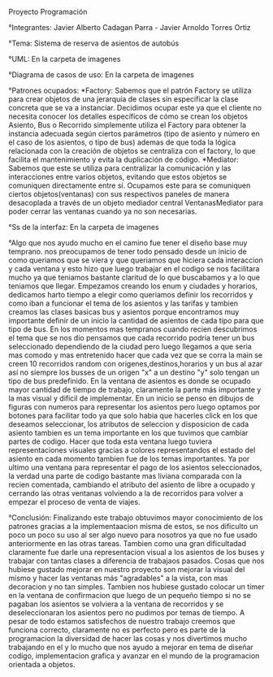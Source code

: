 Proyecto Programación

°Integrantes: Javier Alberto Cadagan Parra - Javier Arnoldo Torres Ortiz

°Tema: Sistema de reserva de asientos de autobús

°UML: En la carpeta de imagenes

°Diagrama de casos de uso: En la carpeta de imagenes

°Patrones ocupados:
  *Factory: Sabemos que el patrón Factory se utiliza para crear objetos de una jerarquía de clases sin especificar la clase concreta que se va a instanciar. Decidimos ocupar este ya que el cliente no necesita 
            conocer los detalles específicos de cómo se crean los objetos Asiento, Bus o Recorrido simplemente utiliza el Factory para obtener la instancia adecuada según ciertos parámetros (tipo de asiento y número en el caso de los asientos, o tipo de bus) ademas de que toda la lógica relacionada con la creación de objetos se centraliza con el factory, lo que facilita el mantenimiento y evita la duplicación de código.
  *Mediator: Sabemos que este se utiliza para centralizar la comunicación y las interacciones entre varios objetos, evitando que estos objetos se comuniquen directamente entre sí. Ocupamos este para se comuniquen 
            ciertos objetos(ventanas) con sus respectivos paneles de manera desacoplada a través de un objeto mediador central VentanasMediator para poder cerrar las ventanas cuando ya no son necesarias.

°Ss de la interfaz: En la carpeta de imagenes

°Algo que nos ayudo mucho en el camino fue tener el diseño base muy temprano. nos preocupamos de tener todo pensado desde un inicio de como queriamos que se viera y que queriamos que hiciera cada interaccion y cada ventana y esto hizo que luego trabajar en el codigo se nos facilitara mucho ya que teniamos bastante claritud de lo que buscabamos y a lo que teniamos que llegar.
 Empezamos creando los enum y ciudades y horarios, dedicamos harto tiempo a elegir como queriamos definir los recorridos y como iban a funcionar el tema de los asientos y las tarifas y tambien creamos las clases basicas bus y asientos porque encontramos muy importante definir de un inicio la cantidad de asientos de cada tipo para que tipo de bus. 
 En los momentos mas tempranos cuando recien descubrimos el tema que se nos dio pensamos que cada recorrido podria tener un bus seleccionado dependiendo de la ciudad pero luego llegamos a que seria mas comodo y mas entretenido hacer que cada vez que se corra la main se creen 10 recorridos random con origenes,destinos,horarios y un bus al azar así no siempre los busses de un origen "x" a un destino "y" solo tengan un tipo de bus predefinido.
 En la ventana de asientos es donde se ocupado mayor cantidad de tiempo de trabajo, claramente la parte más importante y la mas visual y dificil de implementar. En un inicio se penso en dibujos de figuras con numeros para representar los asientos pero luego optamos por botones para facilitar todo ya que solo habia que hacerles click en los que deseamos seleccionar, los atributos de seleccion y disposicion de cada asiento tambien es un tema importante en los que tuvimos que cambiar partes de codigo.
 Hacer que toda esta ventana luego tuviera representaciones visuales gracias a colores representandos el estado del asiento en cada momento tambien fue de los temas importantes.
 Ya por ultimo una ventana para representar el pago de los asientos seleccionados, la verdad una parte de codigo bastante mas liviana comparada con la recien comentada, cambiando el atributo del asiento de libre a ocupado y cerrando las otras ventanas volviendo a la de recorridos para volver a empezar el proceso de venta de viajes.

°Conclusión: Finalizando este trabajo obtuvimos mayor conocimiento de los patrones gracias a la implementaacion misma de estos, se nos dificulto un poco un poco su uso al ser algo nuevo para nosotros ya que no fue usado anteriormente en las otras tareas. Tambien como una gran dificultadad claramente fue darle una representacion visual a los asientos de los buses y trabajar con tantas clases a diferencia de trabajaos pasados.
             Cosas que nos hubiese gustado mejorar en nuestro proyecto son mejorar la visual del mismo y hacer las ventanas más "agradables" a la vista, con mas decoracion y no tan simples. Tambien nos hubiese gustado colocar un timer en la ventana de confirmacion que luego de un pequeño tiempo si no se pagaban los asientos se volviera a la ventana de recorridos y se deseleccionaran los asientos pero no pudimos por temas de tiempo.
             A pesar de todo estamos satisfechos de nuestro trabajo creemos que funciona correcto, claramente no es perfecto pero es parte de la programacion la diversidad de hacer las cosas y nos divertimos mucho trabajando en el y lo mucho que nos ayudo a mejorar en tema de diseñar codigo, implementacion grafica y avanzar en el mundo de la programacion orientada a objetos.
